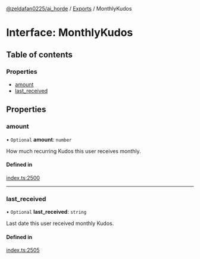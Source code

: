 [@zeldafan0225/ai_horde](../README.md) / [Exports](../modules.md) / MonthlyKudos

# Interface: MonthlyKudos

## Table of contents

### Properties

- [amount](MonthlyKudos.md#amount)
- [last\_received](MonthlyKudos.md#last_received)

## Properties

### amount

• `Optional` **amount**: `number`

How much recurring Kudos this user receives monthly.

#### Defined in

[index.ts:2500](https://github.com/ZeldaFan0225/ai_horde/blob/af05e2d/index.ts#L2500)

___

### last\_received

• `Optional` **last\_received**: `string`

Last date this user received monthly Kudos.

#### Defined in

[index.ts:2505](https://github.com/ZeldaFan0225/ai_horde/blob/af05e2d/index.ts#L2505)
